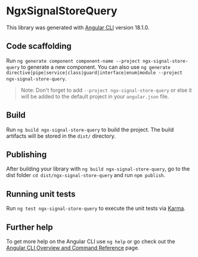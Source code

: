 # NgxSignalStoreQuery

This library was generated with [Angular CLI](https://github.com/angular/angular-cli) version 18.1.0.

## Code scaffolding

Run `ng generate component component-name --project ngx-signal-store-query` to generate a new component. You can also use `ng generate directive|pipe|service|class|guard|interface|enum|module --project ngx-signal-store-query`.

> Note: Don't forget to add `--project ngx-signal-store-query` or else it will be added to the default project in your `angular.json` file.

## Build

Run `ng build ngx-signal-store-query` to build the project. The build artifacts will be stored in the `dist/` directory.

## Publishing

After building your library with `ng build ngx-signal-store-query`, go to the dist folder `cd dist/ngx-signal-store-query` and run `npm publish`.

## Running unit tests

Run `ng test ngx-signal-store-query` to execute the unit tests via [Karma](https://karma-runner.github.io).

## Further help

To get more help on the Angular CLI use `ng help` or go check out the [Angular CLI Overview and Command Reference](https://angular.dev/tools/cli) page.
